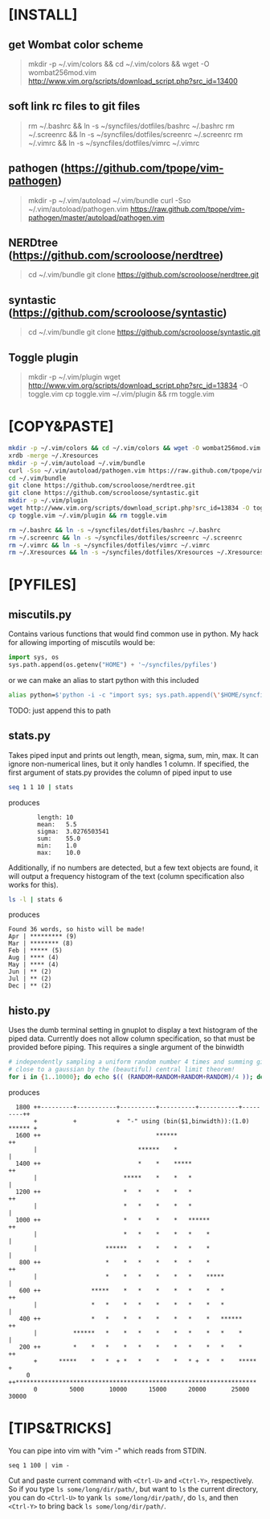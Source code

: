 # [INSTALL]

## get Wombat color scheme
> mkdir -p ~/.vim/colors && cd ~/.vim/colors && wget -O wombat256mod.vim http://www.vim.org/scripts/download_script.php?src_id=13400

## soft link rc files to git files
> rm ~/.bashrc && ln -s ~/syncfiles/dotfiles/bashrc ~/.bashrc
> rm ~/.screenrc && ln -s ~/syncfiles/dotfiles/screenrc ~/.screenrc
> rm ~/.vimrc && ln -s ~/syncfiles/dotfiles/vimrc ~/.vimrc

## pathogen (https://github.com/tpope/vim-pathogen)
> mkdir -p ~/.vim/autoload ~/.vim/bundle
> curl -Sso ~/.vim/autoload/pathogen.vim https://raw.github.com/tpope/vim-pathogen/master/autoload/pathogen.vim

## NERDtree (https://github.com/scrooloose/nerdtree)
> cd ~/.vim/bundle
> git clone https://github.com/scrooloose/nerdtree.git

## syntastic (https://github.com/scrooloose/syntastic)
> cd ~/.vim/bundle
> git clone https://github.com/scrooloose/syntastic.git

## Toggle plugin
> mkdir -p ~/.vim/plugin
> wget http://www.vim.org/scripts/download_script.php?src_id=13834 -O toggle.vim
> cp toggle.vim ~/.vim/plugin && rm toggle.vim

# [COPY&PASTE]
``` bash
mkdir -p ~/.vim/colors && cd ~/.vim/colors && wget -O wombat256mod.vim http://www.vim.org/scripts/download_script.php?src_id=13400
xrdb -merge ~/.Xresources
mkdir -p ~/.vim/autoload ~/.vim/bundle
curl -Sso ~/.vim/autoload/pathogen.vim https://raw.github.com/tpope/vim-pathogen/master/autoload/pathogen.vim
cd ~/.vim/bundle
git clone https://github.com/scrooloose/nerdtree.git
git clone https://github.com/scrooloose/syntastic.git
mkdir -p ~/.vim/plugin
wget http://www.vim.org/scripts/download_script.php?src_id=13834 -O toggle.vim
cp toggle.vim ~/.vim/plugin && rm toggle.vim

rm ~/.bashrc && ln -s ~/syncfiles/dotfiles/bashrc ~/.bashrc
rm ~/.screenrc && ln -s ~/syncfiles/dotfiles/screenrc ~/.screenrc
rm ~/.vimrc && ln -s ~/syncfiles/dotfiles/vimrc ~/.vimrc
rm ~/.Xresources && ln -s ~/syncfiles/dotfiles/Xresources ~/.Xresources
```

# [PYFILES]
## miscutils.py
Contains various functions that would find common use in python. My hack for allowing importing of miscutils would be:
``` python
import sys, os
sys.path.append(os.getenv("HOME") + '~/syncfiles/pyfiles')
```
or we can make an alias to start python with this included
``` bash
alias python=$'python -i -c "import sys; sys.path.append(\'$HOME/syncfiles/pyfiles\')"'
```
TODO: just append this to path

## stats.py
Takes piped input and prints out length, mean, sigma, sum, min, max. It can ignore non-numerical lines, but it only handles 1 column. If specified, the first argument of stats.py provides the column of piped input to use
``` bash
seq 1 1 10 | stats
```
produces
```
        length: 10
        mean:   5.5
        sigma:  3.0276503541
        sum:    55.0
        min:    1.0
        max:    10.0
```
Additionally, if no numbers are detected, but a few text objects are found, it will output a frequency histogram of the text (column specification also works for this).
``` bash
ls -l | stats 6
```
produces
```
Found 36 words, so histo will be made!
Apr | ********* (9)
Mar | ******** (8)
Feb | ***** (5)
Aug | **** (4)
May | **** (4)
Jun | ** (2)
Jul | ** (2)
Dec | ** (2)
```

## histo.py
Uses the dumb terminal setting in gnuplot to display a text histogram of the piped data. Currently does not allow column specification, so that must be provided before piping. This requires a single argument of the binwidth

``` bash
# independently sampling a uniform random number 4 times and summing gives something 
# close to a gaussian by the (beautiful) central limit theorem!
for i in {1..10000}; do echo $(( (RANDOM+RANDOM+RANDOM+RANDOM)/4 )); done | histo 2000
```
produces
```
  1800 ++---------+-----------+----------+----------+-----------+---------++
       +          +           +  "-" using (bin($1,binwidth)):(1.0) ****** +
  1600 ++                                ******                           ++
       |                            ******    *                            |
  1400 ++                           *    *    *****                       ++
       |                        *****    *    *   *                        |
  1200 ++                       *   *    *    *   *                       ++
       |                        *   *    *    *   *                        |
  1000 ++                       *   *    *    *   ******                  ++
       |                        *   *    *    *   *    *                   |
       |                   ******   *    *    *   *    *                   |
   800 ++                  *    *   *    *    *   *    *                  ++
       |                   *    *   *    *    *   *    *****               |
   600 ++              *****    *   *    *    *   *    *   *              ++
       |               *   *    *   *    *    *   *    *   *               |
   400 ++              *   *    *   *    *    *   *    *   ******         ++
       |          ******   *    *   *    *    *   *    *   *    *          |
   200 ++         *    *   *    *   *    *    *   *    *   *    *         ++
       +      *****    *   *  + *   *    *    *   * +  *   *    *****      +
     0 ++*******************************************************************
       0         5000       10000      15000      20000       25000      30000
```

# [TIPS&TRICKS]
You can pipe into vim with "vim -" which reads from STDIN.
```
seq 1 100 | vim -
```

Cut and paste current command with `<Ctrl-U>` and `<Ctrl-Y>`, respectively. So if you type `ls some/long/dir/path/`, but want to `ls` the current directory, you can do `<Ctrl-U>` to yank `ls some/long/dir/path/`, do `ls`, and then `<Ctrl-Y>` to bring back `ls some/long/dir/path/`.
